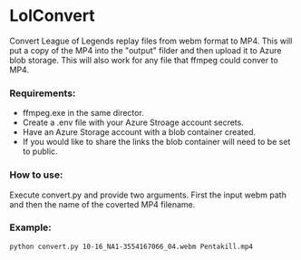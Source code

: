 # LolConvert

Convert League of Legends replay files from webm format to MP4. This will put a copy of the MP4 into the "output" filder and then upload it to Azure blob storage. This will also work for any file that ffmpeg could conver to MP4.

### Requirements:
- ffmpeg.exe in the same director.
- Create a .env file with your Azure Stroage account secrets.
- Have an Azure Storage account with a blob container created.
- If you would like to share the links the blob container will need to be set to public.

### How to use:
Execute convert.py and provide two arguments. First the input webm path and then the name of the coverted MP4 filename.

### Example:
```
python convert.py 10-16_NA1-3554167066_04.webm Pentakill.mp4
```
